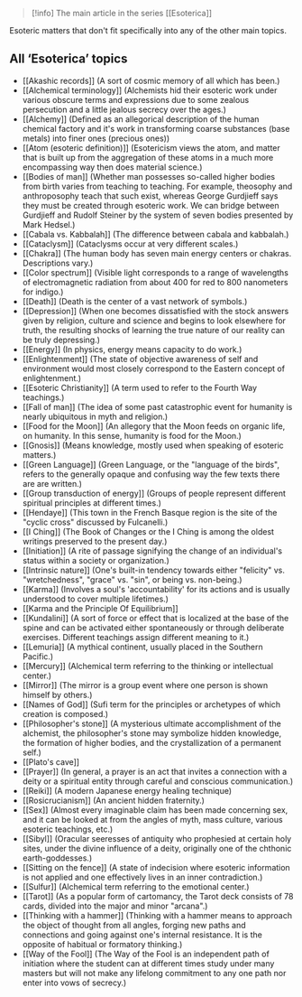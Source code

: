 > [!info] The main article in the series [[Esoterica]]

Esoteric matters that don't fit specifically into any of the other main topics.

All ‘Esoterica’ topics
----------------------

*   [[Akashic records]] (A sort of cosmic memory of all which has been.)
*   [[Alchemical terminology]] (Alchemists hid their esoteric work under various obscure terms and expressions due to some zealous persecution and a little jealous secrecy over the ages.)
*   [[Alchemy]] (Defined as an allegorical description of the human chemical factory and it's work in transforming coarse substances (base metals) into finer ones (precious ones))
*   [[Atom (esoteric definition)]] (Esotericism views the atom, and matter that is built up from the aggregation of these atoms in a much more encompassing way then does material science.)
*   [[Bodies of man]] (Whether man possesses so-called higher bodies from birth varies from teaching to teaching. For example, theosophy and anthroposophy teach that such exist, whereas George Gurdjieff says they must be created through esoteric work. We can bridge between Gurdjieff and Rudolf Steiner by the system of seven bodies presented by Mark Hedsel.)
*   [[Cabala vs. Kabbalah]] (The difference between cabala and kabbalah.)
*   [[Cataclysm]] (Cataclysms occur at very different scales.)
*   [[Chakra]] (The human body has seven main energy centers or chakras. Descriptions vary.)
*   [[Color spectrum]] (Visible light corresponds to a range of wavelengths of electromagnetic radiation from about 400 for red to 800 nanometers for indigo.)
*   [[Death]] (Death is the center of a vast network of symbols.)
*   [[Depression]] (When one becomes dissatisfied with the stock answers given by religion, culture and science and begins to look elsewhere for truth, the resulting shocks of learning the true nature of our reality can be truly depressing.)
*   [[Energy]] (In physics, energy means capacity to do work.)
*   [[Enlightenment]] (The state of objective awareness of self and environment would most closely correspond to the Eastern concept of enlightenment.)
*   [[Esoteric Christianity]] (A term used to refer to the Fourth Way teachings.)
*   [[Fall of man]] (The idea of some past catastrophic event for humanity is nearly ubiquitous in myth and religion.)
*   [[Food for the Moon]] (An allegory that the Moon feeds on organic life, on humanity. In this sense, humanity is food for the Moon.)
*   [[Gnosis]] (Means knowledge, mostly used when speaking of esoteric matters.)
*   [[Green Language]] (Green Language, or the "language of the birds", refers to the generally opaque and confusing way the few texts there are are written.)
*   [[Group transduction of energy]] (Groups of people represent different spiritual principles at different times.)
*   [[Hendaye]] (This town in the French Basque region is the site of the "cyclic cross" discussed by Fulcanelli.)
*   [[I Ching]] (The Book of Changes or the I Ching is among the oldest writings preserved to the present day.)
*   [[Initiation]] (A rite of passage signifying the change of an individual's status within a society or organization.)
*   [[Intrinsic nature]] (One's built-in tendency towards either "felicity" vs. "wretchedness", "grace" vs. "sin", or being vs. non-being.)
*   [[Karma]] (Involves a soul's 'accountability' for its actions and is usually understood to cover multiple lifetimes.)
*   [[Karma and the Principle Of Equilibrium]]
*   [[Kundalini]] (A sort of force or effect that is localized at the base of the spine and can be activated either spontaneously or through deliberate exercises. Different teachings assign different meaning to it.)
*   [[Lemuria]] (A mythical continent, usually placed in the Southern Pacific.)
*   [[Mercury]] (Alchemical term referring to the thinking or intellectual center.)
*   [[Mirror]] (The mirror is a group event where one person is shown himself by others.)
*   [[Names of God]] (Sufi term for the principles or archetypes of which creation is composed.)
*   [[Philosopher's stone]] (A mysterious ultimate accomplishment of the alchemist, the philosopher's stone may symbolize hidden knowledge, the formation of higher bodies, and the crystallization of a permanent self.)
*   [[Plato's cave]]
*   [[Prayer]] (In general, a prayer is an act that invites a connection with a deity or a spiritual entity through careful and conscious communication.)
*   [[Reiki]] (A modern Japanese energy healing technique)
*   [[Rosicrucianism]] (An ancient hidden fraternity.)
*   [[Sex]] (Almost every imaginable claim has been made concerning sex, and it can be looked at from the angles of myth, mass culture, various esoteric teachings, etc.)
*   [[Sibyl]] (Oracular seeresses of antiquity who prophesied at certain holy sites, under the divine influence of a deity, originally one of the chthonic earth-goddesses.)
*   [[Sitting on the fence]] (A state of indecision where esoteric information is not applied and one effectively lives in an inner contradiction.)
*   [[Sulfur]] (Alchemical term referring to the emotional center.)
*   [[Tarot]] (As a popular form of cartomancy, the Tarot deck consists of 78 cards, divided into the major and minor "arcana".)
*   [[Thinking with a hammer]] (Thinking with a hammer means to approach the object of thought from all angles, forging new paths and connections and going against one's internal resistance. It is the opposite of habitual or formatory thinking.)
*   [[Way of the Fool]] (The Way of the Fool is an independent path of initiation where the student can at different times study under many masters but will not make any lifelong commitment to any one path nor enter into vows of secrecy.)